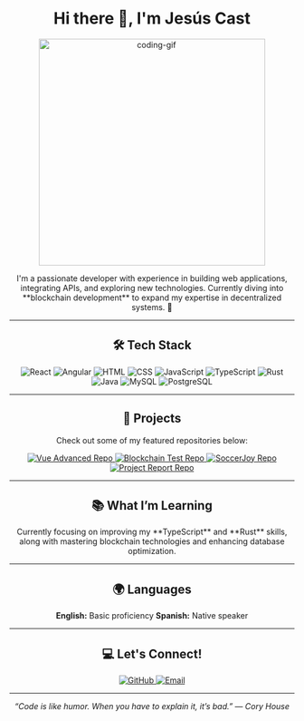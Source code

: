 <h1 align="center">Hi there 👋, I'm Jesús Cast</h1>

<p align="center">
  <img src="https://user-images.githubusercontent.com/74038190/225813708-98b745f2-7d22-48cf-9150-083f1b00d6c9.gif" alt="coding-gif" width="400"/>
</p>

<p align="center">
  I'm a passionate developer with experience in building web applications, integrating APIs, and exploring new technologies.  
  Currently diving into **blockchain development** to expand my expertise in decentralized systems. 🚀
</p>

---

<h2 align="center">🛠 Tech Stack</h2>

<p align="center">
  <img src="https://img.shields.io/badge/-React-61DAFB?logo=react&logoColor=white&style=for-the-badge" alt="React"/>
  <img src="https://img.shields.io/badge/-Angular-DD0031?logo=angular&logoColor=white&style=for-the-badge" alt="Angular"/>
  <img src="https://img.shields.io/badge/-HTML-E34F26?logo=html5&logoColor=white&style=for-the-badge" alt="HTML"/>
  <img src="https://img.shields.io/badge/-CSS-1572B6?logo=css3&logoColor=white&style=for-the-badge" alt="CSS"/>
  <img src="https://img.shields.io/badge/-JavaScript-F7DF1E?logo=javascript&logoColor=black&style=for-the-badge" alt="JavaScript"/>
  <img src="https://img.shields.io/badge/-TypeScript-3178C6?logo=typescript&logoColor=white&style=for-the-badge" alt="TypeScript"/>
  <img src="https://img.shields.io/badge/-Rust-000000?logo=rust&logoColor=white&style=for-the-badge" alt="Rust"/>
  <img src="https://img.shields.io/badge/-Java-007396?logo=java&logoColor=white&style=for-the-badge" alt="Java"/>
  <img src="https://img.shields.io/badge/-MySQL-4479A1?logo=mysql&logoColor=white&style=for-the-badge" alt="MySQL"/>
  <img src="https://img.shields.io/badge/-PostgreSQL-336791?logo=postgresql&logoColor=white&style=for-the-badge" alt="PostgreSQL"/>
</p>

---

<h2 align="center">🚀 Projects</h2>

<p align="center">
  Check out some of my featured repositories below:
</p>

<div align="center">

<a href="https://github.com/jesus-imanol/vue_advanced">
  <img src="https://github-readme-stats.vercel.app/api/pin/?username=jesus-imanol&repo=vue_advanced&theme=radical" alt="Vue Advanced Repo"/>
</a>

<a href="https://github.com/jesus-imanol/Blockchain-complaint.git">
  <img src="https://github-readme-stats.vercel.app/api/pin/?username=jesus-imanol&repo=blockchain-test&theme=radical" alt="Blockchain Test Repo"/>
</a>

<a href="https://github.com/jesus-imanol/soccerjoy">
  <img src="https://github-readme-stats.vercel.app/api/pin/?username=jesus-imanol&repo=soccerjoy&theme=radical" alt="SoccerJoy Repo"/>
</a>

<a href="https://github.com/jesus-imanol/frontend-el-primo-workshop.git">
  <img src="https://github-readme-stats.vercel.app/api/pin/?username=jesus-imanol&repo=project-report&theme=radical" alt="Project Report Repo"/>
</a>

</div>

---

<h2 align="center">📚 What I’m Learning</h2>

<p align="center">
  Currently focusing on improving my **TypeScript** and **Rust** skills, along with mastering blockchain technologies and enhancing database optimization.
</p>

---

<h2 align="center">🌍 Languages</h2>

<p align="center">
  <strong>English:</strong> Basic proficiency  
  <strong>Spanish:</strong> Native speaker  
</p>

---

<h2 align="center">💻 Let's Connect!</h2>

<p align="center">
  <a href="https://github.com/jesus-imanol">
    <img src="https://img.shields.io/badge/-GitHub-181717?logo=github&logoColor=white&style=for-the-badge" alt="GitHub"/>
  </a>
  <a href="mailto:jesus.cast@example.com">
    <img src="https://img.shields.io/badge/-Email-D14836?logo=gmail&logoColor=white&style=for-the-badge" alt="Email"/>
  </a>
</p>

---

<p align="center">
  <em>“Code is like humor. When you have to explain it, it’s bad.” — Cory House</em>
</p>
